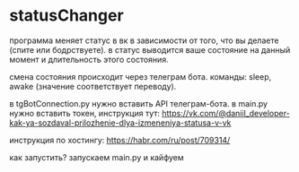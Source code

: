 # statusChanger

программа меняет статус в вк в зависимости от того, что вы делаете (спите или бодрствуете).
в статус выводится ваше состояние на данный момент и длительность этого состояния.

смена состояния происходит через телеграм бота. команды: sleep, awake (значение соответствует переводу).

в tgBotConnection.py нужно вставить API телеграм-бота.
в main.py нужно вставить токен, инструкция тут: 
https://vk.com/@daniil_developer-kak-ya-sozdaval-prilozhenie-dlya-izmeneniya-statusa-v-vk

инструкция по хостингу:
https://habr.com/ru/post/709314/

как запустить?
запускаем main.py и кайфуем
